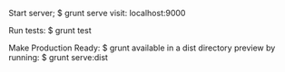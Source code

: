 Start server;
$ grunt serve
visit:  localhost:9000

Run tests:
$ grunt test

Make Production Ready:
$ grunt
available in a dist directory
preview by running:
$ grunt serve:dist
